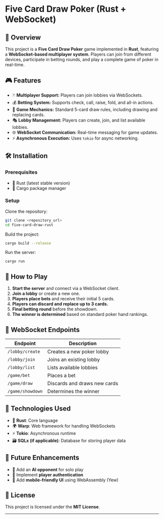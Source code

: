 # Five Card Draw Poker (Rust + WebSocket)

## 📌 Overview
This project is a **Five Card Draw Poker** game implemented in **Rust**, featuring a **WebSocket-based multiplayer system**. Players can join from different devices, participate in betting rounds, and play a complete game of poker in real-time.

## 🎮 Features
- 🃏 **Multiplayer Support:** Players can join lobbies via WebSockets.
- 💰 **Betting System:** Supports check, call, raise, fold, and all-in actions.
- 🔄 **Game Mechanics:** Standard 5-card draw rules, including drawing and replacing cards.
- 🎭 **Lobby Management:** Players can create, join, and list available lobbies.
- 🌐 **WebSocket Communication:** Real-time messaging for game updates.
- ⚡ **Asynchronous Execution:** Uses `tokio` for async networking.

## 🛠 Installation
### Prerequisites
- 📌 Rust (latest stable version)
- 📌 Cargo package manager

### Setup
Clone the repository:
```sh
git clone <repository_url>
cd five-card-draw-rust
```

Build the project:
```sh
cargo build --release
```

Run the server:
```sh
cargo run
```

## 🎲 How to Play
1. **Start the server** and connect via a WebSocket client.
2. **Join a lobby** or create a new one.
3. **Players place bets** and receive their initial 5 cards.
4. **Players can discard and replace up to 3 cards.**
5. **Final betting round** before the showdown.
6. **The winner is determined** based on standard poker hand rankings.

## 🔗 WebSocket Endpoints
| Endpoint           | Description |
|-------------------|-------------|
| `/lobby/create`   | Creates a new poker lobby |
| `/lobby/join`     | Joins an existing lobby |
| `/lobby/list`     | Lists available lobbies |
| `/game/bet`       | Places a bet |
| `/game/draw`      | Discards and draws new cards |
| `/game/showdown`  | Determines the winner |

## 🚀 Technologies Used
- 🦀 **Rust**: Core language
- 🌍 **Warp**: Web framework for handling WebSockets
- ⚡ **Tokio**: Asynchronous runtime
- 🗃 **SQLx (if applicable)**: Database for storing player data

## 🔮 Future Enhancements
- 🤖 Add an **AI opponent** for solo play
- 🔑 Implement **player authentication**
- 📱 Add **mobile-friendly UI** using WebAssembly (Yew)

## 📜 License
This project is licensed under the **MIT License**.

---

